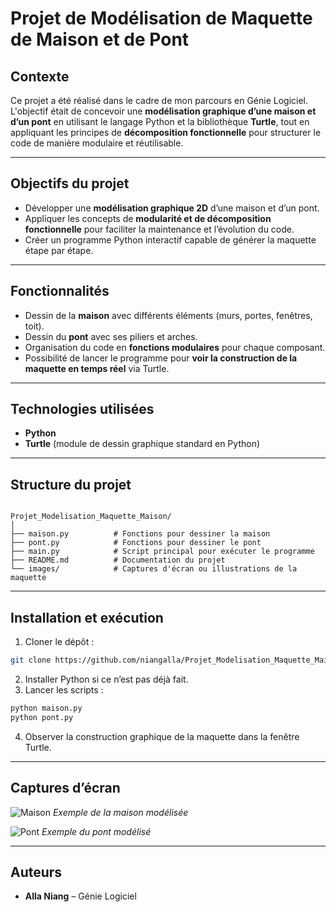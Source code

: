 # Projet de Modélisation de Maquette de Maison et de Pont

## Contexte
Ce projet a été réalisé dans le cadre de mon parcours en Génie Logiciel.  
L'objectif était de concevoir une **modélisation graphique d’une maison et d’un pont** en utilisant le langage Python et la bibliothèque **Turtle**, tout en appliquant les principes de **décomposition fonctionnelle** pour structurer le code de manière modulaire et réutilisable.

---

## Objectifs du projet
- Développer une **modélisation graphique 2D** d’une maison et d’un pont.  
- Appliquer les concepts de **modularité et de décomposition fonctionnelle** pour faciliter la maintenance et l’évolution du code.  
- Créer un programme Python interactif capable de générer la maquette étape par étape.

---

## Fonctionnalités
- Dessin de la **maison** avec différents éléments (murs, portes, fenêtres, toit).  
- Dessin du **pont** avec ses piliers et arches.  
- Organisation du code en **fonctions modulaires** pour chaque composant.  
- Possibilité de lancer le programme pour **voir la construction de la maquette en temps réel** via Turtle.

---

## Technologies utilisées
- **Python**  
- **Turtle** (module de dessin graphique standard en Python)

---

## Structure du projet
```

Projet_Modelisation_Maquette_Maison/
│
├── maison.py          # Fonctions pour dessiner la maison
├── pont.py            # Fonctions pour dessiner le pont
├── main.py            # Script principal pour exécuter le programme
├── README.md          # Documentation du projet
└── images/            # Captures d'écran ou illustrations de la maquette

````

---

## Installation et exécution
1. Cloner le dépôt :
```bash
git clone https://github.com/niangalla/Projet_Modelisation_Maquette_Maison.git
````

2. Installer Python si ce n’est pas déjà fait.
3. Lancer les scripts :

```bash
python maison.py
python pont.py
```

4. Observer la construction graphique de la maquette dans la fenêtre Turtle.

---

## Captures d’écran

![Maison](images/maison.png)
*Exemple de la maison modélisée*

![Pont](images/pont.png)
*Exemple du pont modélisé*

---

## Auteurs

* **Alla Niang** – Génie Logiciel
